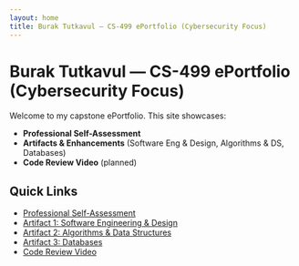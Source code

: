 ```yaml
---
layout: home
title: Burak Tutkavul — CS-499 ePortfolio (Cybersecurity Focus)
---
```


# Burak Tutkavul — CS-499 ePortfolio (Cybersecurity Focus)

Welcome to my capstone ePortfolio. This site showcases:
- **Professional Self-Assessment**
- **Artifacts & Enhancements** (Software Eng & Design, Algorithms & DS, Databases)
- **Code Review Video** (planned)

## Quick Links
- [Professional Self-Assessment](#)
- [Artifact 1: Software Engineering & Design](#)
- [Artifact 2: Algorithms & Data Structures](#)
- [Artifact 3: Databases](#)
- [Code Review Video](#)

